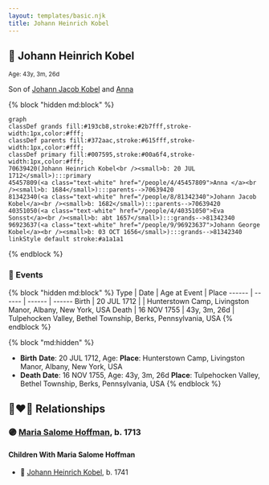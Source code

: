 ```yaml
---
layout: templates/basic.njk
title: Johann Heinrich Kobel
---
```

## 🔵 Johann Heinrich Kobel
<small>Age: 43y, 3m, 26d</small>

Son of [Johann Jacob Kobel](/people/8/81342340) and [Anna ](/people/4/45457809)

{% block "hidden md:block" %}
```mermaid
graph
classDef grands fill:#193cb8,stroke:#2b7fff,stroke-width:1px,color:#fff;
classDef parents fill:#372aac,stroke:#615fff,stroke-width:1px,color:#fff;
classDef primary fill:#007595,stroke:#00a6f4,stroke-width:1px,color:#fff;
70639420(Johann Heinrich Kobel<br /><small>b: 20 JUL 1712</small>):::primary
45457809(<a class="text-white" href="/people/4/45457809">Anna </a><br /><small>b: 1684</small>):::parents-->70639420
81342340(<a class="text-white" href="/people/8/81342340">Johann Jacob Kobel</a><br /><small>b: 1682</small>):::parents-->70639420
40351050(<a class="text-white" href="/people/4/40351050">Eva Sonsst</a><br /><small>b: abt 1657</small>):::grands-->81342340
96923637(<a class="text-white" href="/people/9/96923637">Johann George Kobel</a><br /><small>b: 03 OCT 1656</small>):::grands-->81342340
linkStyle default stroke:#a1a1a1
```
{% endblock %}

### 📆 Events

{% block "hidden md:block" %}
Type | Date | Age at Event | Place
------ | ------ | ------ | ------
Birth | 20 JUL 1712 |  | Hunterstown Camp, Livingston Manor, Albany, New York, USA
Death | 16 NOV 1755 | 43y, 3m, 26d | Tulpehocken Valley, Bethel Township, Berks, Pennsylvania, USA
{% endblock %}

{% block "md:hidden" %}
- **Birth**
**Date**: 20 JUL 1712, Age:
**Place**: Hunterstown Camp, Livingston Manor, Albany, New York, USA
- **Death**
**Date**: 16 NOV 1755, Age: 43y, 3m, 26d
**Place**: Tulpehocken Valley, Bethel Township, Berks, Pennsylvania, USA
{% endblock %}

## 👩‍❤️‍👨 Relationships

### 🟣 [Maria Salome Hoffman](/people/5/59188360), b. 1713

#### Children With Maria Salome Hoffman
* 🔵 [Johann Heinrich Kobel](/people/6/65601892), b. 1741